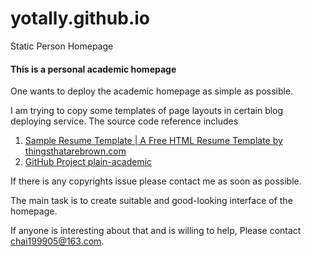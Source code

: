 # yotally.github.io
Static Person Homepage
#### This is a personal academic homepage

One wants to deploy the academic homepage as simple as possible.

I am trying to copy some templates of page layouts in certain blog deploying service. The source code reference includes

1. [Sample Resume Template | A Free HTML Resume Template by thingsthatarebrown.com](https://sampleresumetemplate.net/)
2. [GitHub Project plain-academic](https://github.com/mavroudisv/plain-academic)

If there is any copyrights issue please contact me as soon as possible.

The main task is to create suitable and good-looking interface of the homepage.

If anyone is interesting about that and is willing to help, Please contact <chai199905@163.com>.
